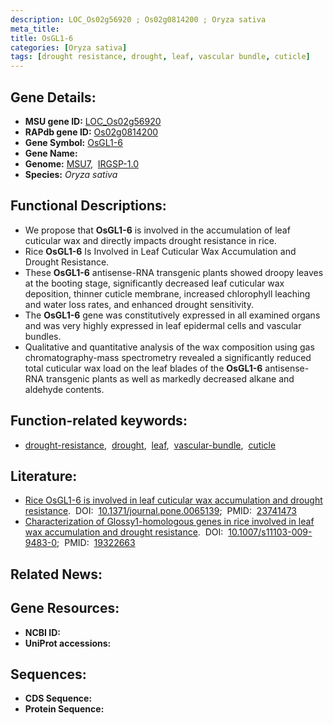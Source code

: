 ```yaml
---
description: LOC_Os02g56920 ; Os02g0814200 ; Oryza sativa
meta_title:
title: OsGL1-6
categories: [Oryza sativa]
tags: [drought resistance, drought, leaf, vascular bundle, cuticle]
---
```


## Gene Details:
- **MSU gene ID:** [LOC_Os02g56920](http://rice.uga.edu/cgi-bin/ORF_infopage.cgi?orf=LOC_Os02g56920)  
- **RAPdb gene ID:** [Os02g0814200](https://rapdb.dna.affrc.go.jp/locus/?name=Os02g0814200)  
- **Gene Symbol:** <u>OsGL1-6</u>
- **Gene Name:**
- **Genome:**  [MSU7](http://rice.uga.edu/),&nbsp;&nbsp;[IRGSP-1.0](https://rapdb.dna.affrc.go.jp/download/irgsp1.html)
- **Species:** *Oryza sativa*

## Functional Descriptions:
   - We propose that **OsGL1-6** is involved in the accumulation of leaf cuticular wax and directly impacts drought resistance in rice.
   - Rice **OsGL1-6** Is Involved in Leaf Cuticular Wax Accumulation and Drought Resistance.
   - These **OsGL1-6** antisense-RNA transgenic plants showed droopy leaves at the booting stage, significantly decreased leaf cuticular wax deposition, thinner cuticle membrane, increased chlorophyll leaching and water loss rates, and enhanced drought sensitivity.
   - The **OsGL1-6** gene was constitutively expressed in all examined organs and was very highly expressed in leaf epidermal cells and vascular bundles.
   - Qualitative and quantitative analysis of the wax composition using gas chromatography-mass spectrometry revealed a significantly reduced total cuticular wax load on the leaf blades of the **OsGL1-6** antisense-RNA transgenic plants as well as markedly decreased alkane and aldehyde contents.

## Function-related keywords:
   - [drought-resistance](/tags/drought-resistance/),&nbsp;&nbsp;[drought](/tags/drought/),&nbsp;&nbsp;[leaf](/tags/leaf/),&nbsp;&nbsp;[vascular-bundle](/tags/vascular-bundle/),&nbsp;&nbsp;[cuticle](/tags/cuticle/)

## Literature:
   - [Rice OsGL1-6 is involved in leaf cuticular wax accumulation and drought resistance](https://www.doi.org/10.1371/journal.pone.0065139).&nbsp;&nbsp;DOI:&nbsp;&nbsp;[10.1371/journal.pone.0065139](https://www.doi.org/10.1371/journal.pone.0065139);&nbsp;&nbsp;PMID:&nbsp;&nbsp;[23741473](https://pubmed.ncbi.nlm.nih.gov/23741473/)
   - [Characterization of Glossy1-homologous genes in rice involved in leaf wax accumulation and drought resistance](https://www.doi.org/10.1007/s11103-009-9483-0).&nbsp;&nbsp;DOI:&nbsp;&nbsp;[10.1007/s11103-009-9483-0](https://www.doi.org/10.1007/s11103-009-9483-0);&nbsp;&nbsp;PMID:&nbsp;&nbsp;[19322663](https://pubmed.ncbi.nlm.nih.gov/19322663/)

## Related News:

## Gene Resources:
- **NCBI ID:**  []()
- **UniProt accessions:** [](https://www.uniprot.org/uniprotkb//entry)

## Sequences:
- **CDS Sequence:**
- **Protein Sequence:**
